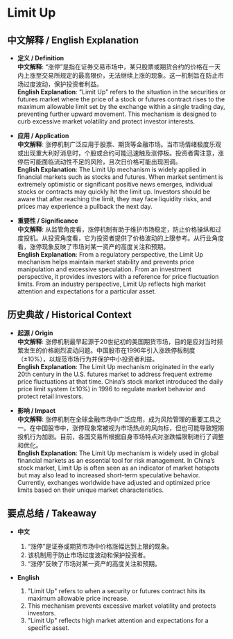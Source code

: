 # Limit Up

## 中文解释 / English Explanation

* **定义 / Definition**  
  **中文解释**: “涨停”是指在证券交易市场中，某只股票或期货合约的价格在一天内上涨至交易所规定的最高限价，无法继续上涨的现象。这一机制旨在防止市场过度波动，保护投资者利益。  
  **English Explanation**: "Limit Up" refers to the situation in the securities or futures market where the price of a stock or futures contract rises to the maximum allowable limit set by the exchange within a single trading day, preventing further upward movement. This mechanism is designed to curb excessive market volatility and protect investor interests.

* **应用 / Application**  
  **中文解释**: 涨停机制广泛应用于股票、期货等金融市场。当市场情绪极度乐观或出现重大利好消息时，个股或合约可能迅速触及涨停板。投资者需注意，涨停后可能面临流动性不足的风险，且次日价格可能出现回调。  
  **English Explanation**: The Limit Up mechanism is widely applied in financial markets such as stocks and futures. When market sentiment is extremely optimistic or significant positive news emerges, individual stocks or contracts may quickly hit the limit up. Investors should be aware that after reaching the limit, they may face liquidity risks, and prices may experience a pullback the next day.

* **重要性 / Significance**  
  **中文解释**: 从监管角度看，涨停机制有助于维护市场稳定，防止价格操纵和过度投机。从投资角度看，它为投资者提供了价格波动的上限参考。从行业角度看，涨停现象反映了市场对某一资产的高度关注和预期。  
  **English Explanation**: From a regulatory perspective, the Limit Up mechanism helps maintain market stability and prevents price manipulation and excessive speculation. From an investment perspective, it provides investors with a reference for price fluctuation limits. From an industry perspective, Limit Up reflects high market attention and expectations for a particular asset.

## 历史典故 / Historical Context

* **起源 / Origin**  
  **中文解释**: 涨停机制最早起源于20世纪初的美国期货市场，目的是应对当时频繁发生的价格剧烈波动问题。中国股市在1996年引入涨跌停板制度（±10%），以规范市场行为并保护中小投资者利益。  
  **English Explanation**: The Limit Up mechanism originated in the early 20th century in the U.S. futures market to address frequent extreme price fluctuations at that time. China’s stock market introduced the daily price limit system (±10%) in 1996 to regulate market behavior and protect retail investors.

* **影响 / Impact**  
  **中文解释**: 涨停机制在全球金融市场中广泛应用，成为风险管理的重要工具之一。在中国股市中，涨停现象常被视为市场热点的风向标，但也可能导致短期投机行为加剧。目前，各国交易所根据自身市场特点对涨跌幅限制进行了调整和优化。  
  **English Explanation**: The Limit Up mechanism is widely used in global financial markets as an essential tool for risk management. In China’s stock market, Limit Up is often seen as an indicator of market hotspots but may also lead to increased short-term speculative behavior. Currently, exchanges worldwide have adjusted and optimized price limits based on their unique market characteristics.

## 要点总结 / Takeaway

* **中文**  
  1. “涨停”是证券或期货市场中价格涨幅达到上限的现象。
  2. 该机制用于防止市场过度波动和保护投资者。
  3. “涨停”反映了市场对某一资产的高度关注和预期。

* **English**  
  1. "Limit Up" refers to when a security or futures contract hits its maximum allowable price increase.
  2. This mechanism prevents excessive market volatility and protects investors.
  3. "Limit Up" reflects high market attention and expectations for a specific asset.